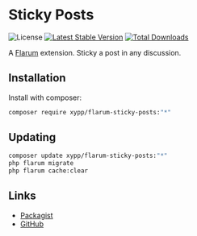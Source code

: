 # Sticky Posts

![License](https://img.shields.io/badge/license-MIT-blue.svg) [![Latest Stable Version](https://img.shields.io/packagist/v/xypp/flarum-sticky-posts.svg)](https://packagist.org/packages/xypp/flarum-sticky-posts) [![Total Downloads](https://img.shields.io/packagist/dt/xypp/flarum-sticky-posts.svg)](https://packagist.org/packages/xypp/flarum-sticky-posts)

A [Flarum](http://flarum.org) extension. Sticky a post in any discussion.

## Installation

Install with composer:

```sh
composer require xypp/flarum-sticky-posts:"*"
```

## Updating

```sh
composer update xypp/flarum-sticky-posts:"*"
php flarum migrate
php flarum cache:clear
```

## Links

- [Packagist](https://packagist.org/packages/xypp/flarum-sticky-posts)
- [GitHub](https://github.com/zxy19/flarum-sticky-posts)